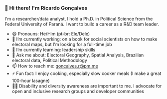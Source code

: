 ### 👋 Hi there! I'm Ricardo Gonçalves 

I'm a researcher/data analyst, I hold a Ph.D. in Political Science from the Federal University of Paraná. I want to build a career as a R&D team leader.


* 😄 Pronouns: He/Him (pt-br: Ele/Dele)
* 🔭 I’m currently working: on a book for social scientists on how to make electoral maps, but I'm looking for a full-time job
* 🌱 I’m currently learning: leadership skills
* 💬 Ask me about: Electoral Geography, Spatial Analysis, Brazilian electoral data, Political Methodology
* 📫 How to reach me: goncalves.r@pm.me
* ⚡ Fun fact: I enjoy cooking, especially slow cooker meals (I make a great 100-hour lasagne)
* 🏳️‍🌈 Disability and diversity awareness are important to me. I advocate for open and inclusive research groups and developer communities








